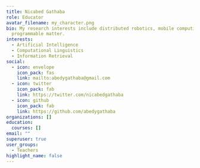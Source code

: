 ```yaml
---
title: Nicabed Gathaba
role: Educator
avatar_filename: my_character.png
bio: My research interests include distributed robotics, mobile computing and
  programmable matter.
interests:
  - Artificial Intelligence
  - Computational Linguistics
  - Information Retrieval
social:
  - icon: envelope
    icon_pack: fas
    link: mailto:abedygathaba@gmail.com
  - icon: twitter
    icon_pack: fab
    link: https://twitter.com/nicabedgathaba
  - icon: github
    icon_pack: fab
    link: https://github.com/abedygathaba
organizations: []
education:
  courses: []
email: ""
superuser: true
user_groups:
  - Teachers
highlight_name: false
---
```

